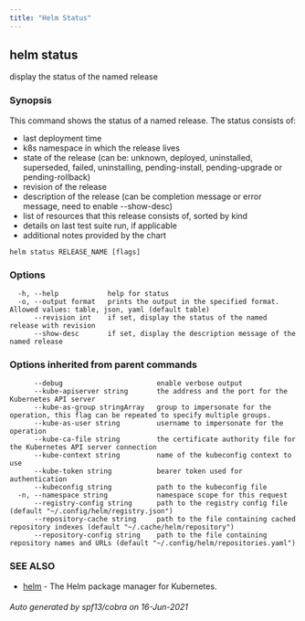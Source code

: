 ```yaml
---
title: "Helm Status"
---
```


## helm status

display the status of the named release

### Synopsis


This command shows the status of a named release.
The status consists of:
- last deployment time
- k8s namespace in which the release lives
- state of the release (can be: unknown, deployed, uninstalled, superseded, failed, uninstalling, pending-install, pending-upgrade or pending-rollback)
- revision of the release
- description of the release (can be completion message or error message, need to enable --show-desc)
- list of resources that this release consists of, sorted by kind
- details on last test suite run, if applicable
- additional notes provided by the chart


```
helm status RELEASE_NAME [flags]
```

### Options

```
  -h, --help            help for status
  -o, --output format   prints the output in the specified format. Allowed values: table, json, yaml (default table)
      --revision int    if set, display the status of the named release with revision
      --show-desc       if set, display the description message of the named release
```

### Options inherited from parent commands

```
      --debug                       enable verbose output
      --kube-apiserver string       the address and the port for the Kubernetes API server
      --kube-as-group stringArray   group to impersonate for the operation, this flag can be repeated to specify multiple groups.
      --kube-as-user string         username to impersonate for the operation
      --kube-ca-file string         the certificate authority file for the Kubernetes API server connection
      --kube-context string         name of the kubeconfig context to use
      --kube-token string           bearer token used for authentication
      --kubeconfig string           path to the kubeconfig file
  -n, --namespace string            namespace scope for this request
      --registry-config string      path to the registry config file (default "~/.config/helm/registry.json")
      --repository-cache string     path to the file containing cached repository indexes (default "~/.cache/helm/repository")
      --repository-config string    path to the file containing repository names and URLs (default "~/.config/helm/repositories.yaml")
```

### SEE ALSO

* [helm](helm.md)	 - The Helm package manager for Kubernetes.

###### Auto generated by spf13/cobra on 16-Jun-2021
